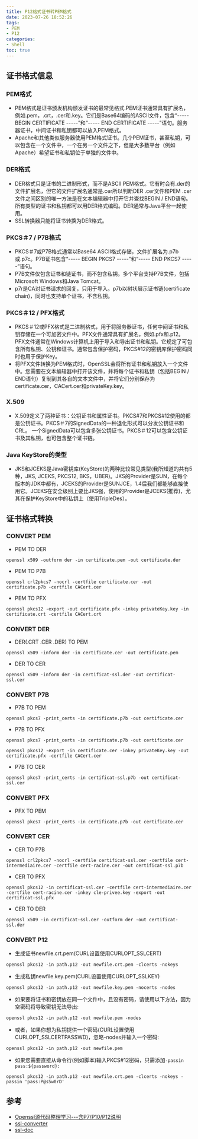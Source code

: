 ```yaml
---
title: P12格式证书转PEM格式
date: 2023-07-26 18:52:26
tags:
- PEM
- P12
categories:
- Shell
toc: true
---
```


## 证书格式信息

### PEM格式
- PEM格式是证书颁发机构颁发证书的最常见格式.PEM证书通常具有扩展名，例如.pem，.crt，.cer和.key。它们是Base64编码的ASCII文件，包含“----- BEGIN CERTIFICATE -----”和“----- END CERTIFICATE -----”语句。服务器证书，中间证书和私钥都可以放入PEM格式。
- Apache和其他类似服务器使用PEM格式证书。几个PEM证书，甚至私钥，可以包含在一个文件中，一个在另一个文件之下，但是大多数平台（例如Apache）希望证书和私钥位于单独的文件中。

### DER格式
- DER格式只是证书的二进制形式，而不是ASCII PEM格式。它有时会有.der的文件扩展名，但它的文件扩展名通常是.cer所以判断DER .cer文件和PEM .cer文件之间区别的唯一方法是在文本编辑器中打开它并查找BEGIN / END语句。所有类型的证书和私钥都可以用DER格式编码。DER通常与Java平台一起使用。
- SSL转换器只能将证书转换为DER格式。

### PKCS＃7 / P7B格式
- PKCS＃7或P7B格式通常以Base64 ASCII格式存储，文件扩展名为.p7b或.p7c。P7B证书包含“----- BEGIN PKCS7 -----”和“----- END PKCS7 -----”语句。
- P7B文件仅包含证书和链证书，而不包含私钥。多个平台支持P7B文件，包括Microsoft Windows和Java Tomcat。
- p7r是CA对证书请求的回复，只用于导入。p7b以树状展示证书链(certificate chain)，同时也支持单个证书，不含私钥。

### PKCS＃12 / PFX格式
- PKCS＃12或PFX格式是二进制格式，用于将服务器证书，任何中间证书和私钥存储在一个可加密文件中。PFX文件通常具有扩展名，例如.pfx和.p12。PFX文件通常在Windows计算机上用于导入和导出证书和私钥。它规定了可包含所有私钥、公钥和证书。通常包含保护密码，PKCS#12的密钥库保护密码同时也用于保护Key。
- 将PFX文件转换为PEM格式时，OpenSSL会将所有证书和私钥放入一个文件中。您需要在文本编辑器中打开该文件，并将每个证书和私钥（包括BEGIN / END语句）复制到其各自的文本文件中，并将它们分别保存为certificate.cer，CACert.cer和privateKey.key。

### X.509
- X.509定义了两种证书：公钥证书和属性证书。PKCS#7和PKCS#12使用的都是公钥证书。PKCS＃7的SignedData的一种退化形式可以分发公钥证书和CRL。 一个SignedData可以包含多张公钥证书。PKCS＃12可以包含公钥证书及其私钥，也可包含整个证书链。

### Java KeyStore的类型
- JKS和JCEKS是Java密钥库(KeyStore)的两种比较常见类型(我所知道的共有5种，JKS, JCEKS, PKCS12, BKS，UBER)。JKS的Provider是SUN，在每个版本的JDK中都有，JCEKS的Provider是SUNJCE，1.4后我们都能够直接使用它。JCEKS在安全级别上要比JKS强，使用的Provider是JCEKS(推荐)，尤其在保护KeyStore中的私钥上（使用TripleDes）。

## 证书格式转换

### CONVERT PEM

- PEM TO DER
```
openssl x509 -outform der -in certificate.pem -out certificate.der
```

- PEM TO P7B
```
openssl crl2pkcs7 -nocrl -certfile certificate.cer -out certificate.p7b -certfile CACert.cer
```

- PEM TO PFX
```
openssl pkcs12 -export -out certificate.pfx -inkey privateKey.key -in certificate.crt -certfile CACert.crt
```

### CONVERT DER

- DER(.CRT .CER .DER) TO PEM
```
openssl x509 -inform der -in certificate.cer -out certificate.pem
```

- DER TO CER
```
openssl x509 -inform der -in certificat-ssl.der -out certificat-ssl.cer
```

### CONVERT P7B

- P7B TO PEM
```
openssl pkcs7 -print_certs -in certificate.p7b -out certificate.cer
```

- P7B TO PFX
```
openssl pkcs7 -print_certs -in certificate.p7b -out certificate.cer

openssl pkcs12 -export -in certificate.cer -inkey privateKey.key -out certificate.pfx -certfile CACert.cer
```

- P7B TO CER
```
openssl pkcs7 -print_certs -in certificat-ssl.p7b -out certificat-ssl.cer
```

### CONVERT PFX

- PFX TO PEM
```
openssl pkcs7 -print_certs -in certificate.p7b -out certificate.cer
```

### CONVERT CER

- CER TO P7B
```
openssl crl2pkcs7 -nocrl -certfile certificat-ssl.cer -certfile cert-intermediaire.cer -certfile cert-racine.cer -out certificat-ssl.p7b
```

- CER TO PFX
```
openssl pkcs12 -in certificat-ssl.cer -certfile cert-intermediaire.cer -certfile cert-racine.cer -inkey cle-privee.key -export -out certificat-ssl.pfx
```

- CER TO DER
```
openssl x509 -in certificat-ssl.cer -outform der -out certificat-ssl.der
```

### CONVERT P12

- 生成证书newfile.crt.pem(CURL设置使用CURLOPT_SSLCERT)
```
openssl pkcs12 -in path.p12 -out newfile.crt.pem -clcerts -nokeys
```

- 生成私钥newfile.key.pem(CURL设置使用CURLOPT_SSLKEY)
```
openssl pkcs12 -in path.p12 -out newfile.key.pem -nocerts -nodes
```

- 如果要将证书和密钥放在同一个文件中，且没有密码，请使用以下方法，因为空密码将导致密钥无法导出:
```
openssl pkcs12 -in path.p12 -out newfile.pem -nodes
```

- 或者，如果你想为私钥提供一个密码(CURL设置使用CURLOPT_SSLCERTPASSWD)，忽略-nodes并输入一个密码:
```
openssl pkcs12 -in path.p12 -out newfile.pem
```

- 如果您需要直接从命令行(例如脚本)输入PKCS#12密码，只需添加`-passin pass:${password}:`
```
openssl pkcs12 -in path.p12 -out newfile.crt.pem -clcerts -nokeys -passin 'pass:P@s5w0rD'
```

## 参考
- [Openssl源代码整理学习---含P7/P10/P12说明](https://www.cnblogs.com/testlife007/p/6888340.html)
- [ssl-converter](https://www.httpcs.com/en/ssl-converter)
- [ssl-doc](https://www.openssl.org/docs/man1.0.2/man1/pkcs12.html)